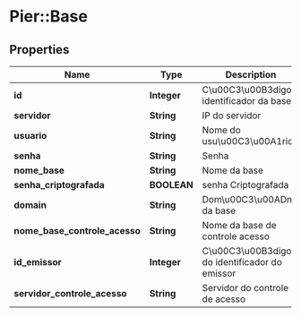 # Pier::Base

## Properties
Name | Type | Description | Notes
------------ | ------------- | ------------- | -------------
**id** | **Integer** | C\u00C3\u00B3digo identificador da base | 
**servidor** | **String** | IP do servidor | 
**usuario** | **String** | Nome do usu\u00C3\u00A1rio | 
**senha** | **String** | Senha | 
**nome_base** | **String** | Nome da base | 
**senha_criptografada** | **BOOLEAN** | senha Criptografada | 
**domain** | **String** | Dom\u00C3\u00ADnio da base | 
**nome_base_controle_acesso** | **String** | Nome da base de controle acesso | 
**id_emissor** | **Integer** | C\u00C3\u00B3digo do identificador do emissor | [optional] 
**servidor_controle_acesso** | **String** | Servidor do controle de acesso | 



